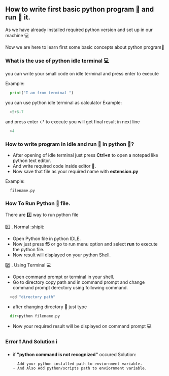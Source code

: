 ## How to write first basic python program :scroll: and run :runner: it.

As we have already installed required python version and set up in our machine :computer:

Now we are here to learn first some basic concepts about python program:page_facing_up:

### What is the use of python idle terminal :computer:
you can write your small code on idle terminal and press enter to execute

Example:
```python
  print("I am from terminal ")
```
you can use python idle terminal as calculator
Example:
```python
  >5+6-7
```
and press enter :leftwards_arrow_with_hook: to execute you will get final result in next line 
```python
  >4
```

### How to write program in idle and run :runner: in python :snake:?
- After opening of idle terminal just press **Ctrl+n** to open a notepad like python text editor.
- And write required code inside editor :page_with_curl:.
- Now save that file as your required name with **extension.py**

Example:
```
  filename.py
```

### How To Run Python :snake: file.
There are :two: way to run python file

:one: . Normal :shipit: 
  - Open Python file in python IDLE.
  - Now just press **f5** or go to run menu option and select **run** to execute the python file.
  - Now result will displayed on your python Shell.
  
:two: . Using Terminal :computer:
- Open command prompt or terminal in your shell.
- Go to directory copy path and in command prompt and change command prompt derectory using following command.
```python
  >cd "directory path"
```
- after changing directory :open_file_folder: just type 
```python
  dir>python filename.py
```
- Now your required result will be displayed on command prompt :computer:

### Error :heavy_exclamation_mark: And Solution :information_source:

- if **"python command is not recognized"** occured
  Solution:
    ```
    - Add your python installed path to enviornment variable.
    - And Also Add python/scripts path to enviornment variable.
    ```
   
